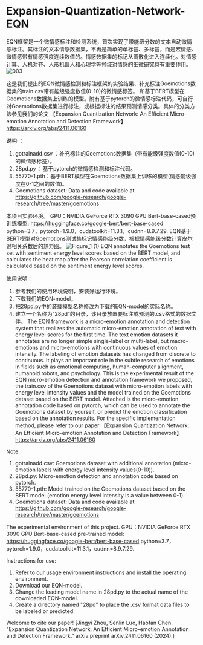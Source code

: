 # Expansion-Quantization-Network-EQN
EQN框架是一个微情感标注和检测系统，首次实现了带能级分数的文本自动微情感标注。其标注的文本情感数据集，不再是简单的单标签、多标签，而是宏情感、微情感带有情感强度连续数值的。情感数据集的标记从离散化进入连续化。对情感计算、人机对齐、人形机器人和心理学等领域对情感的细微研究具有重要作用。
![003](https://github.com/user-attachments/assets/f99bae3e-fb1a-49ac-b45d-e4080016869a)


这是我们提出的EQN微情感检测和标注框架的实验结果、补充标注Goemotions数据集的train.csv带有能级强度数值(0-10)的微情感标签。
和基于BERT模型在Goemotions数据集上训练的模型。附有基于pytorch的微情感标注代码，可自行对Goemotions数据集进行标注，或根据标注的结果预测情感分类。具体的分类方法参见我们的论文
【Expansion Quantization Network: An Efficient Micro-emotion Annotation and Detection Framework】https://arxiv.org/abs/2411.06160

说明·：
1. gotrainadd.csv ：补充标注的Goemotions数据集（带有能级强度数值(0-10)的微情感标签）。
2. 28pd.py ：基于pytorch的微情感检测和标注代码。
3. 55770-1.pth：基于BERT模型在Goemotions数据集上训练的模型(情感能级强度在0-1之间的数值)。
4. Goemotions dataset: Data and code available at https://github.com/google-research/google-research/tree/master/goemotions


本项目实验环境。
GPU：NVIDIA GeForce RTX 3090 GPU
Bert-base-cased预训练模型: https://huggingface.co/google-bert/bert-base-cased
python=3.7，pytorch=1.9.0，cudatoolkit=11.3.1，cudnn=8.9.7.29.
EQN基于BERT模型对Goemotions测试集标记情感能级分数，根据情感能级分数计算皮尔逊相关系数后的热力图。
![Figure_1 (1)](https://github.com/user-attachments/assets/a7a646db-471a-4f29-8dd3-ee1080153c90)
EQN annotates the Goemotions test set with sentiment energy level scores based on the BERT model, and calculates the heat map after the Pearson correlation coefficient is calculated based on the sentiment energy level scores.

使用说明：

1. 参考我们的使用环境说明，安装好运行环境。
2. 下载我们的EQN-model。
3. 把28pd.py中的装载模型名称修改为下载的EQN-model的实际名称。
4. 建立一个名称为“28pd”的目录，该目录放置要标注或预测的.csv格式的数据文件。
The EQN framework is a micro-emotion annotation and detection system that realizes the automatic micro-emotion annotation of text with energy level scores for the first time. The text emotion datasets it annotates are no longer simple single-label or multi-label, but macro-emotions and micro-emotions with continuous values ​​of emotion intensity. The labeling of emotion datasets has changed from discrete to continuous. It plays an important role in the subtle research of emotions in fields such as emotional computing, human-computer alignment, humanoid robots, and psychology.
This is the experimental result of the EQN micro-emotion detection and annotation framework we proposed, the train.csv of the Goemotions dataset with micro-emotion labels with energy level intensity values
and the model trained on the Goemotions dataset based on the BERT model. Attached is the micro-emotion annotation code based on pytorch, which can be used to annotate the Goemotions dataset by yourself, or predict the emotion classification based on the annotation results. For the specific implementation method, please refer to our paper
【Expansion Quantization Network: An Efficient Micro-emotion Annotation and Detection Framework】 https://arxiv.org/abs/2411.06160

Note:
1. gotrainadd.csv: Goemotions dataset with additional annotation (micro-emotion labels with energy level intensity values(0-10)).
2. 28pd.py: Micro-emotion detection and annotation code based on pytorch.
3. 55770-1.pth: Model trained on the Goemotions dataset based on the BERT model (emotion energy level intensity is a value between 0-1).
4. Goemotions dataset: Data and code available at https://github.com/google-research/google-research/tree/master/goemotions

The experimental environment of this project.
GPU：NVIDIA GeForce RTX 3090 GPU
Bert-base-cased pre-trained model: https://huggingface.co/google-bert/bert-base-cased
python=3.7，pytorch=1.9.0，cudatoolkit=11.3.1，cudnn=8.9.7.29.

Instructions for use:

1. Refer to our usage environment instructions and install the operating environment.
2. Download our EQN-model.
3. Change the loading model name in 28pd.py to the actual name of the downloaded EQN-model.
4. Create a directory named "28pd" to place the .csv format data files to be labeled or predicted.

Welcome to cite our paper!
[Jingyi Zhou, Senlin Luo, Haofan Chen. "Expansion Quantization Network: An Efficient Micro-emotion Annotation and Detection Framework." arXiv preprint arXiv.2411.06160 (2024).]

